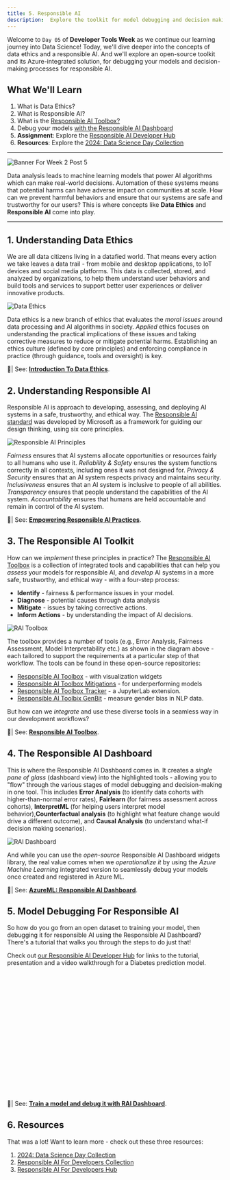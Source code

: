 ```yaml
---
title: 5. Responsible AI
description:  Explore the toolkit for model debugging and decision making
---
```


Welcome to `Day 05` of **Developer Tools Week** as we continue our learning journey into Data Science! Today, we'll dive deeper into the concepts of data ethics and a responsible AI. And we'll explore an open-source toolkit and its Azure-integrated solution, for debugging your models and decision-making processes for responsible AI.

## What We'll Learn
1. What is Data Ethics?
1. What is Responsible AI?
1. What is the [Responsible AI Toolbox?](https://responsibleaitoolbox.ai/)
1. Debug your models [with the Responsible AI Dashboard](https://azure.github.io/responsible-ai-hub/docs/rai-dashboard-ms-learn/) 
1. **Assignment**: Explore the [Responsible AI Developer Hub](https://azure.github.io/responsible-ai-hub/)
1. **Resources**: Explore the [2024: Data Science Day Collection](https://bit.ly/2024-datasci-collection)

---

![Banner For Week 2 Post 5](./img/DatatScienceDay-DevTools-5.png)

Data analysis leads to machine learning models that power AI algorithms which can make real-world decisions. Automation of these systems means that potential harms can have adverse impact on communities at scale. How can we prevent harmful behaviors and ensure that our systems are safe and trustworthy for our users? This is where concepts like **Data Ethics** and **Responsible AI** come into play.

---

## 1. Understanding Data Ethics

We are all data citizens living in a datafied world. That means every action we take leaves a data trail - from mobile and desktop applications, to IoT devices and social media platforms. This data is collected, stored, and analyzed by organizations, to help them understand user behaviors and build tools and services to support better user experiences or deliver innovative products.

![Data Ethics](./img/data-ethics.png)

Data ethics is a new branch of ethics that evaluates the _moral issues_ around data processing and AI algorithms in society. _Applied_ ethics focuses on understanding the practical implications of these issues and taking corrective measures to reduce or mitigate potential harms. Establishing an ethics culture (defined by core principles) and enforcing compliance in practice (through guidance, tools and oversight) is key.

🔖| See: [**Introduction To Data Ethics**](https://github.com/microsoft/Data-Science-For-Beginners/blob/main/1-Introduction/02-ethics/README.md).


## 2. Understanding Responsible AI

Responsible AI is approach to developing, assessing, and deploying AI systems in a safe, trustworthy, and ethical way. The [Responsible AI standard](https://www.microsoft.com/ai/principles-and-approach?ocid=buildia24_60days_blogs) was developed by Microsoft as a framework for guiding our design thinking, using six core principles.

![Responsible AI Principles](./img/responsibleai-principles.png)

_Fairness_ ensures that AI systems allocate opportunities or resources fairly to all humans who use it. _Reliability & Safety_ ensures the system functions correctly in all contexts, including ones it was not designed for. _Privacy & Security_ ensures that an AI system respects privacy and maintains security. _Inclusiveness_ ensures that an AI system is inclusive to people of all abilities. _Transparency_ ensures that people understand the capabilities of the AI system. _Accountability_ ensures that humans are held accountable and remain in control of the AI system.

🔖| See: [**Empowering Responsible AI Practices**](https://www.microsoft.com/ai/responsible-ai).

## 3. The Responsible AI Toolkit

How can we _implement_ these principles in practice? The [Responsible AI Toolbox](https://responsibleaitoolbox.ai/) is a collection of integrated tools and capabilities that can help you _assess_ your models for responsible AI, and _develop_ AI systems in a more safe, trustworthy, and ethical way - with a four-step process:
- **Identify** - fairness & performance issues in your model.
- **Diagnose** - potential causes through data analysis
- **Mitigate** - issues by taking corrective actions.
- **Inform Actions** - by understanding the impact of AI decisions.

![RAI Toolbox](./img/responsible-ai-toolbox.png)

The toolbox provides a number of tools (e.g., Error Analysis, Fairness Assessment, Model Interpretability etc.) as shown in the diagram above - each tailored to support the requirements at a particular step of that workflow. The tools can be found in these open-source repositories:

- [Responsible AI Toolbox](https://github.com/microsoft/responsible-ai-toolbox) - with visualization widgets
- [Responsible AI Toolbox Mitigations](https://github.com/microsoft/responsible-ai-toolbox-mitigations) - for underperforming models
- [Responsible AI Toolbox Tracker](https://github.com/microsoft/responsible-ai-toolbox-tracker) - a JupyterLab extension.
- [Responsible AI Toolbix GenBit](https://github.com/microsoft/responsible-ai-toolbox-genbit) - measure gender bias in NLP data.

But how can we _integrate_ and use these diverse tools in a seamless way in our development workflows?

🔖| See: [**Responsible AI Toolbox**](https://responsibleaitoolbox.ai/).

## 4. The Responsible AI Dashboard

This is where the Responsible AI Dashboard comes in. It creates a _single pane of glass_ (dashboard view) into the highlighted tools - allowing you to "flow" through the various stages of model debugging and decision-making in one tool. This includes **Error Analysis** (to identify data cohorts with higher-than-normal error rates), **Fairlearn** (for fairness assessment across cohorts), **InterpretML** (for helping users interpret model behavior),**Counterfactual analysis** (to highlight what feature change would drive a different outcome), and **Causal Analysis** (to understand what-if decision making scenarios).

![RAI Dashboard](./img/responsible-ai-dashboard.png)

And while you can use the _open-source_ Responsible AI Dashboard widgets library, the real value comes when we _operationalize it_ by using the _Azure Machine Learning_ integrated version to seamlessly debug your models once created and registered in Azure ML.

🔖| See: [**AzureML: Responsible AI Dashboard**](https://learn.microsoft.com/en-us/azure/machine-learning/concept-responsible-ai-dashboard?view=azureml-api-2).


## 5. Model Debugging For Responsible AI

So how do you go from an open dataset to training your model, then debugging it for responsible AI using the Responsible AI Dashboard? There's a tutorial that walks you through the steps to do just that! 

Check out [our Responsible AI Developer Hub](https://azure.github.io/responsible-ai-hub/docs/rai-dashboard-ms-learn) for links to the tutorial, presentation and a video walkthrough for a Diabetes prediction model.

<div class="deck-embed js-deck-embed" style="aspect-ratio:1024/576;" data-ratio="1.7777777777777777" data-state="processed">
    <div class="speakerdeck-embed" data-title="false" data-skip-resize="true" data-id="4fdbd94322da4e229e2be5d3763f7e2e" data-name="Train a model and debug it with Responsible AI Dashboard" data-ratio="1.7777777777777777" data-host="speakerdeck.com"></div>
</div>

🔖| See: [**Train a model and debug it with RAI Dashboard**](https://aka.ms/mslearn-responsibleai-dashboard).


## 6. Resources 

That was a lot! Want to learn more - check out these three resources:

1. [2024: Data Science Day Collection](https://bit.ly/2024-datasci-collection)
1. [Responsible AI For Developers Collection](https://aka.ms/rai-hub/collection)
1. [Responsible AI For Developers Hub](https://aka.ms/rai-hub/website)